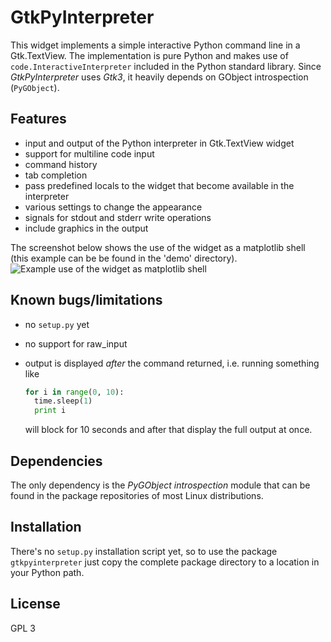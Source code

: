 # GtkPyInterpreter
This widget implements a simple interactive Python command line in a
Gtk.TextView. The implementation is pure Python and makes use of
`code.InteractiveInterpreter` included in the Python standard library. Since
*GtkPyInterpreter* uses *Gtk3*, it heavily depends on GObject introspection
(`PyGObject`).

## Features
* input and output of the Python interpreter in Gtk.TextView widget
* support for multiline code input
* command history
* tab completion
* pass predefined locals to the widget that become available in the interpreter
* various settings to change the appearance
* signals for stdout and stderr write operations
* include graphics in the output

The screenshot below shows the use of the widget as a matplotlib shell (this
example can be be found in the 'demo' directory).
![Example use of the widget as matplotlib shell](http://svenfestersen.github.io/GtkPyInterpreter/img/matplotlib-demo.png 'Example use of the widget as matplotlib shell')

## Known bugs/limitations
* no `setup.py` yet
* no support for raw_input
* output is displayed _after_ the command returned, i.e. running something
  like
  
    ```python
    for i in range(0, 10):
      time.sleep(1)
      print i
    ```
    
  will block for 10 seconds and after that display the full output at once.
  
## Dependencies
The only dependency is the *PyGObject introspection* module that can be found in
the package repositories of most Linux distributions.
  
## Installation
There's no `setup.py` installation script yet, so to use the package
`gtkpyinterpreter` just copy the complete package directory to a location in
your Python path.

## License
GPL 3
